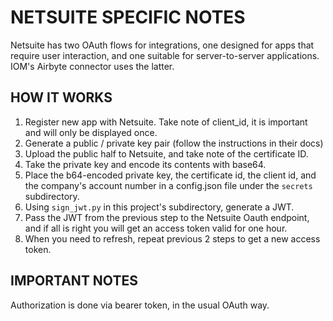 # NETSUITE SPECIFIC NOTES
Netsuite has two OAuth flows for integrations, one designed for apps that require user interaction, and one suitable for server-to-server applications. IOM's Airbyte connector uses the latter.

## HOW IT WORKS

1. Register new app with Netsuite. Take note of client_id, it is important and will only be displayed once.
1. Generate a public / private key pair (follow the instructions in their docs)
1. Upload the public half to Netsuite, and take note of the certificate ID.
1. Take the private key and encode its contents with base64.
1. Place the b64-encoded private key, the certificate id, the client id, and the company's account number in a config.json file under the `secrets` subdirectory.
1. Using `sign_jwt.py` in this project's subdirectory, generate a JWT.
1. Pass the JWT from the previous step to the Netsuite Oauth endpoint, and if all is right you will get an access token valid for one hour.
1. When you need to refresh, repeat previous 2 steps to get a new access token.

## IMPORTANT NOTES
Authorization is done via bearer token, in the usual OAuth way.
